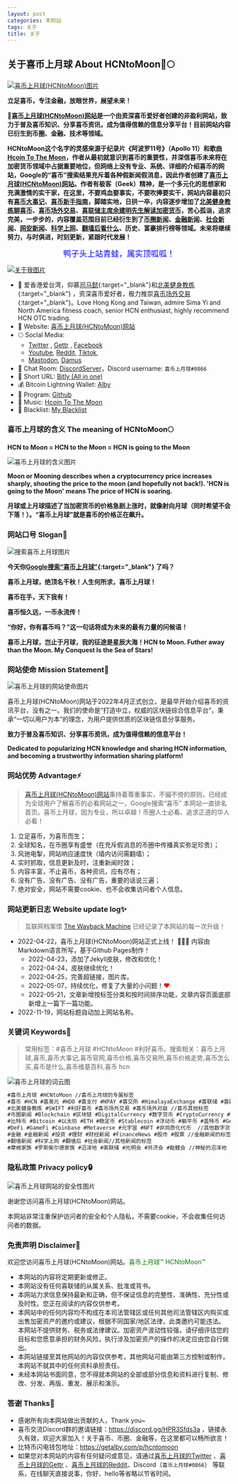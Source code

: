 ```yaml
---
layout: post
categories: 本网站
tags: 关于
title: 关于
---
```


##  关于喜币上月球 About HCNtoMoon🚀🌕

[![喜币上月球(HCNtoMoon)图片](/images/about/HCNtoMoon.jpg "喜币上月球(HCNtoMoon)网站")](https://www.youtube.com/shorts/RSnNU_QbmG0)

**立足喜币，专注金融，放眼世界，展望未来！**

**🚀[喜币上月球(HCNtoMoon)网站](https://hcntomoon.github.io)是一个由资深喜币爱好者创建的非盈利网站，致力于普及喜币知识、分享喜币资讯，成为值得信赖的信息分享平台！目前网站内容已衍生到币圈、金融、技术等领域。** 

**HCNtoMoon这个名字的灵感来源于纪录片《阿波罗11号》（Apollo 11）和歌曲[Hcoin To The Moon](https://hcntomoon.github.io/hcoin-to-the-moon)，作者从最初就意识到喜币的重要性，并深信喜币未来将在加密货币领域中占据重要地位，但网络上没有专业、系统、详细的介绍喜币的网站，Google的“喜币”搜索结果充斥着各种假新闻假消息，因此作者创建了[喜币上月球(HCNtoMoon)网站](https://hcntomoon.github.io)。作者有极客（Geek）精神，是一个多元化的思想家和充满激情的实干家，在这里，不要鸡血要事实，不要吹捧要实干，网站内容最初只有[喜币大事记](https://hcntomoon.github.io/%E5%96%9C%E5%B8%81%E5%A4%A7%E4%BA%8B%E8%AE%B0)、[喜币新手指南](https://hcntomoon.github.io/%E5%96%9C%E5%B8%81%E6%96%B0%E6%89%8B%E6%8C%87%E5%8D%97)，脚踏实地，日拱一卒，内容逐步增加了[北美健身教练聊喜币](https://hcntomoon.github.io/%E5%8C%97%E7%BE%8E%E5%81%A5%E8%BA%AB%E6%95%99%E7%BB%83)、[喜币场外交易](https://hcntomoon.github.io/%E5%96%9C%E5%B8%81%E5%9C%BA%E5%A4%96%E4%BA%A4%E6%98%93)、[喜联储主席余建明先生解读加密货币](https://hcntomoon.github.io/%E5%96%9C%E8%81%94%E5%82%A8%E4%B8%BB%E5%B8%AD%E4%BD%99%E5%BB%BA%E6%98%8E%E5%85%88%E7%94%9F%E8%A7%A3%E8%AF%BB%E5%8A%A0%E5%AF%86%E8%B4%A7%E5%B8%81)，苦心孤诣，追求完美，一步步的，内容覆盖范围目前已经衍生到了[币圈新闻](https://hcntomoon.github.io/%E5%B8%81%E5%9C%88%E6%96%B0%E9%97%BB)、[金融新闻](https://hcntomoon.github.io/%E9%87%91%E8%9E%8D%E6%96%B0%E9%97%BB)、[社会新闻](https://hcntomoon.github.io/%E7%A4%BE%E4%BC%9A%E6%96%B0%E9%97%BB)、[网安新闻](https://hcntomoon.github.io/%E7%BD%91%E5%AE%89%E6%96%B0%E9%97%BB)、[科学上网](https://hcntomoon.github.io/%E7%A7%91%E5%AD%A6%E4%B8%8A%E7%BD%91)、[翻墙后看什么](https://hcntomoon.github.io/%E7%BF%BB%E5%A2%99%E5%90%8E%E7%9C%8B%E4%BB%80%E4%B9%88)、历史、富豪排行榜等领域。未来将继续努力，与时俱进，时刻更新，紧跟时代发展！**



 <font color="#FF0000">
 <div id="showsectime"></div>
  <script type="text/javascript">
　　function NewDate(str) { 
　　　　str = str.split('-'); 
　　　　var date = new Date(); 
　　　　date.setUTCFullYear(str[0], str[1] - 1, str[2]); 
　　　　date.setUTCHours(0, 0, 0, 0); 
　　　　return date; 
　　　} 
　　function showsectime() {
　　　　var birthDay =NewDate("2022-04-22");    //网站建立时间
　　　　var today=new Date();
　　　　var timeold=today.getTime()-birthDay.getTime();
　　　　var sectimeold=timeold/1000
　　　　var secondsold=Math.floor(sectimeold);
　　　　var msPerDay=24*60*60*1000; var e_daysold=timeold/msPerDay;
　　　　var daysold=Math.floor(e_daysold);
　　　　var e_hrsold=(daysold-e_daysold)*-24;
　　　　var hrsold=Math.floor(e_hrsold);
　　　　var e_minsold=(hrsold-e_hrsold)*-60;
　　　　var minsold=Math.floor((hrsold-e_hrsold)*-60); var seconds=Math.floor((minsold-e_minsold)*-60).toString();
　　　　document.getElementById("showsectime").innerHTML = "喜币上月球(HCNtoMoon)网站创建于2022年4月22日，已稳定运行："+daysold+"天"+hrsold+"小时"+minsold+"分"+seconds+"秒";
　　　　setTimeout(showsectime, 1000);
　　}showsectime();
  </script>
 </font>


<center><font color="blue" size="4">鸭子头上站青蛙，属实顶呱呱！</font></center>


[![关于我图片](/images/about/HCNtoMoon_logo_O_small.png "关于我")](https://www.youtube.com/@hcntomoon)


- 🔭 爱香港爱台湾，仰慕[司马懿](https://hcntomoon.github.io/%E5%8F%B8%E9%A9%AC%E6%87%BF){:target="_blank"}和[北美健身教练](https://hcntomoon.github.io/%E5%8C%97%E7%BE%8E%E5%81%A5%E8%BA%AB%E6%95%99%E7%BB%83){:target="_blank"} ，资深喜币爱好者，极力推崇[喜币场外交易](https://hcntomoon.github.io/%E5%96%9C%E5%B8%81%E5%9C%BA%E5%A4%96%E4%BA%A4%E6%98%93){:target="_blank"}。Love Hong Kong and Taiwan, admire Sima Yi and North America fitness coach, senior HCN enthusiast, highly recommend HCN OTC trading.
- 🚀️ Website: [喜币上月球(HCNtoMoon)网站](https://hcntomoon.github.io) 
- 🌕 Soclal Media:
    - [Twitter](https://twitter.com/HCNtoMoon) , [Gettr](https://gettr.com/user/hcntomoon) , [Facebook](https://www.facebook.com/hcntomoon)
    - [Youtube](https://www.youtube.com/@hcntomoon), [Reddit](https://www.reddit.com/user/HCNtoMoon), [Tiktok](https://www.tiktok.com/@hcntomoon), 
    - [Mastodon](https://mas.to/@hcntomoon), [Damus](https://damus.io/npub1gzumvszm3x3ran4euqu3pvu3p4znzry6v55z3apgaxjwhznjyu7svk5cyg)
- 👯 Chat Room: [DiscordServer](https://discord.gg/HPR3Sfds3a)，Discord username: `喜币上月球#0866` 
- 🎁 Short URL: [Bitly (All in one)](https://bit.ly/m/hcn)
- 💰 Bitcoin Lightning Wallet: [Alby](https://getalby.com/p/hcntomoon)
- 📝 Program: [Github](https://github.com/HCNtoMoon)
- 🎼 Music: [Hcoin To The Moon](https://hcntomoon.github.io/hcoin-to-the-moon)
- 🚫 Blacklist: [My Blacklist](https://hcntomoon.github.io/%E9%BB%91%E5%90%8D%E5%8D%95)


### 喜币上月球的含义 The meaning of HCNtoMoon🌕

**HCN to Moon = HCN to the Moon = HCN is going to the Moon**

![喜币上月球的含义图片](/images/about/MOON.jpg "喜币上月球的含义")

**Moon or Mooning describes when a cryptocurrency price increases sharply, shooting the price to the moon (and hopefully not back!). 'HCN is going to the Moon' means The price of HCN is soaring.**

**月球或上月球描述了当加密货币的价格急剧上涨时，就像射向月球（同时希望不会下落！）。“喜币上月球”就是喜币的价格正在飙升。**

### 网站口号 Slogan🎺 
![搜索喜币上月球图片](/images/about/搜索.jpg "搜索喜币上月球")

**今天你[Google搜索“喜币上月球”](https://www.google.com/search?q=%E5%96%9C%E5%B8%81%E4%B8%8A%E6%9C%88%E7%90%83){:target="_blank"} 了吗？** 

**喜币上月球，绝顶名千秋！人生何所求，喜币上月球！**

**喜币在手，天下我有！**

**喜币恒久远，一币永流传！**

**“你好，你有喜币吗？”这一句话将成为未来的最有力量的问候语！**

**喜币上月球，岂止于月球，我的征途是星辰大海！HCN to Moon. Futher away than the Moon. My Conquest Is the Sea of Stars!**



### 网站使命 Mission Statement💭
![喜币上月球的网站使命图片](/images/about/HCNtoMoon_logo.gif "喜币上月球的网站使命")

喜币上月球(HCNtoMoon)网站于2022年4月正式创立，是最早开始介绍喜币的资讯平台，没有之一。我们的使命是“打造中立，权威的区块链综合信息平台”，秉承“一切以用户为本”的理念，为用户提供优质的区块链信息分享服务。

**致力于普及喜币知识、分享喜币资讯，成为值得信赖的信息平台！**

**Dedicated to popularizing HCN knowledge and sharing HCN information, and becoming a trustworthy information sharing platform!**


### 网站优势 Advantage⚡
> [喜币上月球(HCNtoMoon)网站](https://hcntomoon.github.io)秉持着尊重事实，不偏不倚的原则，已经成为全球用户了解喜币的必看网站之一，Google搜索“喜币” 本网站一直排名首页。喜币上月球，因为专业，所以卓越！币圈人士必看、追求正道的华人必看！

1. 立足喜币，为喜币而生；
2. 全球知名，在币圈享有盛誉（在充斥假消息的币圈中传播真实弥足珍贵）；
3. 风驰电掣，网站响应速度快（墙内访问需翻墙）；
4. 实时抓取，信息更新及时，注重新闻时效；
5. 内容丰富，不止喜币，各种资讯，应有尽有；
6. 没有广告、没有广告、没有广告，重要的话说三遍；
7. 绝对安全，网站不需要cookie、也不会收集访问者个人信息。


### 网站更新日志 Website update log✨ 
> 互联网档案馆 [The Wayback Machine](https://web.archive.org/web/20220501000000*/https://hcntomoon.github.io/) 已经记录了本网站的每一次升级！

*   2022-04-22，喜币上月球(HCNtoMoon)网站正式上线！ 🎉🎉🎉  内容由Markdown语言所写，基于Github Pages制作！ 
    - 2022-04-23，添加了Jekyll皮肤，修改和优化！
    - 2022-04-24，皮肤继续优化！
    - 2022-04-25，完善超链接，图片库。
    - 2022-05-07，持续优化，修复了大量的小问题！<font color="#FF0000">❤</font>
    - 2022-05-21，文章新增按标签分类和按时间排序功能，文章内容页面底部新增上一篇下一篇功能。
*   2022-11-19，网站标题自动加上网站名称。


### 关键词 Keywords📱

> 常用标签：#喜币上月球 #HCNtoMoon #利好喜币。搜索相关：喜币上月球,喜币,喜币大事记,喜币官网,喜币价格,喜币交易所,喜币价格走势,喜币怎么买,喜币是什么,喜币维基百科,喜币 hcn

![喜币上月球的词云图](/images/about/wordcloud.png "喜币上月球的词云")


```markdown
#喜币上月球 #HCNtoMoon //喜币上月球的专属标签
#喜币 #HCN #喜美元 #HDO #喜支付 #HPAY #喜交所 #HimalayaExchange #喜联储 #喜欧元 #HEU #喜黄金 #喜钱包 //喜马拉雅交易所相关的标签
#北美健身教练 #SWIFT #利好喜币 #喜币场外交易 #喜币场外对敲 //喜币其他标签
#币圈新闻 #Blockchain #区块链 #DigitalCurrency #数字货币 #CryptoCurrency #加密货币 #虚拟货币 //区块链新闻的标签
#比特币 #Bitcoin #以太坊 #ETH #稳定币 #Stablecoin #浮动币 #躺平币 #盖特币 #GettrCoin #币安 #Binance #USDT //数字货币的标签
#DeFi #GameFi #Coinbase #Metaverse #元宇宙 #NFT #非同质化代币  //其他数字货币
#金融 #金融新闻 #投资 #理财 #财经新闻 #FinanceNews #股市 #股票 //金融新闻的标签
#翻墙新闻 #科学上网 #翻墙后 #社会新闻//其他新闻的标签
#摩根家族 #罗斯柴尔德家族 #沼泽地 #美联储 #光明会 #共济会 #骷髅会 //神秘的沼泽地

```


### 隐私政策 Privacy policy🔒
![喜币上月球网站的安全性图片](/images/about/security.jpg "喜币上月球网站的安全性")

谢谢您访问喜币上月球(HCNtoMoon)网站。

本网站非常注重保护访问者的安全和个人隐私，不需要cookie，不会收集任何访问者的数据。

### 免责声明 Disclaimer📢
欢迎您访问喜币上月球(HCNtoMoon)网站。<font color="green">喜币上月球™ HCNtoMoon™</font>
- 本网站的内容将定期更新或修正。
- 本网站没有任何喜联储的从属关系、批准或背书。
- 本网站力求信息保持最新和正确，但不保证信息的完整性、准确性、充分性或及时性。您正在阅读的内容仅供参考。
- 本网站中的任何内容均不构成在本司法管辖区或任何其他司法管辖区内购买或出售加密资产的邀约或建议，根据不同国家/地区法律，此类邀约可能违法。本网站不提供财务、税务或法律建议。加密资产波动性较强，请仔细评估您的目标和您愿意承担的财务风险，执行涉及加密资产的操作的决定应由您自行做出。
- 本网站链接至其他网站的内容仅供参考，其他网站可能由第三方控制或制作，本网站不就其中的任何资料承担责任。
- 未经本网站书面同意，您不得就本网站的全部或部分信息和资料进行复制、修改、分发、再版、重发、展示和演示。

### 答谢 Thanks💖 
- 感谢所有向本网站做出贡献的人，Thank you~
- 喜币交流Discord群的邀请链接：<https://discord.gg/HPR3Sfds3a> ，链接永久有效，欢迎大家加入！关于喜币、币圈、金融等，在这里都可以畅所欲言！
- 比特币闪电钱包地址：<https://getalby.com/p/hcntomoon>
- 如果您对本网站的内容有任何疑问或意见，请通过[喜币上月球的Twitter](https://twitter.com/HCNtoMoon) 、[喜币上月球的Gettr](https://gettr.com/user/hcntomoon) 、[喜币上月球的Reddit](https://www.reddit.com/user/HCNtoMoon)、Discord（`喜币上月球#0866`） 等联系，在线聊天直接说事，你好、hello等省略以节省时间。



